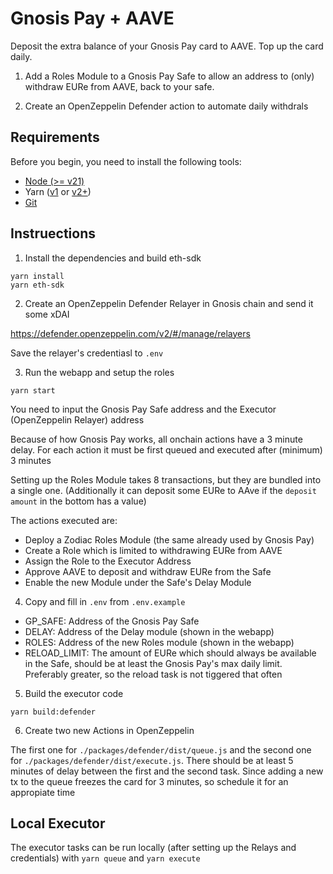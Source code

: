 # Gnosis Pay + AAVE

Deposit the extra balance of your Gnosis Pay card to AAVE. Top up the card daily.


1. Add a Roles Module to a Gnosis Pay Safe to allow an address to (only) withdraw EURe from AAVE, back to your safe.

2. Create an OpenZeppelin Defender action to automate daily withdrals

## Requirements

Before you begin, you need to install the following tools:

- [Node (>= v21)](https://nodejs.org/en/download/)
- Yarn ([v1](https://classic.yarnpkg.com/en/docs/install/) or [v2+](https://yarnpkg.com/getting-started/install))
- [Git](https://git-scm.com/downloads)

## Instruections


1. Install the dependencies and build eth-sdk

```
yarn install
yarn eth-sdk
```

2. Create an OpenZeppelin Defender Relayer in Gnosis chain and send it some xDAI

https://defender.openzeppelin.com/v2/#/manage/relayers

Save the relayer's credentiasl to `.env`


3. Run the webapp and setup the roles

```
yarn start
```
You need to input the Gnosis Pay Safe address and the Executor (OpenZeppelin Relayer) address

Because of how Gnosis Pay works, all onchain actions have a 3 minute delay. For each action it must be first queued and executed after (minimum) 3 minutes

Setting up the Roles Module takes 8 transactions, but they are bundled into a single one. (Additionally it can deposit some EURe to AAve if the `deposit amount` in the bottom has a value)

The actions executed are:
* Deploy a Zodiac Roles Module (the same already used by Gnosis Pay)
* Create a Role which is limited to withdrawing EURe from AAVE
* Assign the Role to the Executor Address
* Approve AAVE to deposit and withdraw EURe from the Safe
* Enable the new Module under the Safe's Delay Module


4. Copy and fill in `.env` from `.env.example`
* GP_SAFE: Address of the Gnosis Pay Safe
* DELAY: Address of the Delay module (shown in the webapp)
* ROLES: Address of the new Roles module (shown in the webapp)
* RELOAD_LIMIT: The amount of EURe which should always be available in the Safe, should be at least the Gnosis Pay's max daily limit. Preferably greater, so the reload task is not tiggered that often


5. Build the executor code

```
yarn build:defender
```

6. Create two new Actions in OpenZeppelin

The first one for `./packages/defender/dist/queue.js` and the second one for `./packages/defender/dist/execute.js`. There should be at least 5 minutes of delay between the first and the second task. Since adding a new tx to the queue freezes the card for 3 minutes, so schedule it for an appropiate time


## Local Executor

The executor tasks can be run locally (after setting up the Relays and credentials) with `yarn queue` and `yarn execute`
